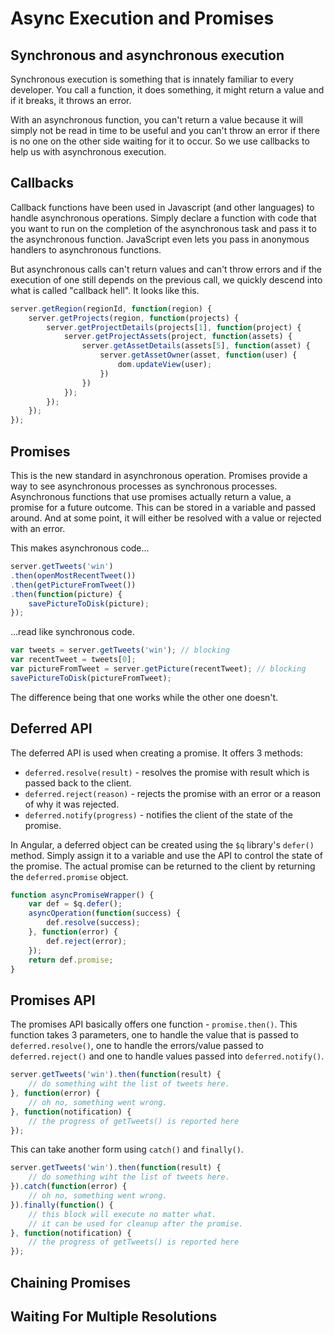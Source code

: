 # Async Execution and Promises

## Synchronous and asynchronous execution

Synchronous execution is something that is innately familiar to every developer. You call a function, it does something, it might return a value and if it breaks, it throws an error. 

With an asynchronous function, you can't return a value because it will simply not be read in time to be useful and you can't throw an error if there is no one on the other side waiting for it to occur. So we use callbacks to help us with asynchronous execution. 

## Callbacks

Callback functions have been used in Javascript (and other languages) to handle asynchronous operations. Simply declare a function with code that you want to run on the completion of the asynchronous task and pass it to the asynchronous function. JavaScript even lets you pass in anonymous handlers to asynchronous functions. 

But asynchronous calls can't return values and can't throw errors and if the execution of one still depends on the previous call, we quickly descend into what is called "callback hell". It looks like this. 

```javascript
server.getRegion(regionId, function(region) {
    server.getProjects(region, function(projects) {
        server.getProjectDetails(projects[1], function(project) {
            server.getProjectAssets(project, function(assets) {
                server.getAssetDetails(assets[5], function(asset) {
                    server.getAssetOwner(asset, function(user) {
                        dom.updateView(user);
                    })
                })
            });
        });
    });
});
```

## Promises

This is the new standard in asynchronous operation. Promises provide a way to see asynchronous processes as synchronous processes. Asynchronous functions that use promises actually return a value, a promise for a future outcome. This can be stored in a variable and passed around. And at some point, it will either be resolved with a value or rejected with an error. 

This makes asynchronous code...

```javascript
server.getTweets('win')
.then(openMostRecentTweet())
.then(getPictureFromTweet())
.then(function(picture) {
    savePictureToDisk(picture);
});
```

...read like synchronous code.

```javascript
var tweets = server.getTweets('win'); // blocking
var recentTweet = tweets[0];
var pictureFromTweet = server.getPicture(recentTweet); // blocking
savePictureToDisk(pictureFromTweet);
```

The difference being that one works while the other one doesn't. 

## Deferred API

The deferred API is used when creating a promise. It offers 3 methods:

* `deferred.resolve(result)` - resolves the promise with result which is passed back to the client.
* `deferred.reject(reason)` - rejects the promise with an error or a reason of why it was rejected. 
* `deferred.notify(progress)` - notifies the client of the state of the promise. 

In Angular, a deferred object can be created using the `$q` library's `defer()` method. Simply assign it to a variable and use the API to control the state of the promise. The actual promise can be returned to the client by returning the `deferred.promise` object. 

```javascript
function asyncPromiseWrapper() {
    var def = $q.defer();
    asyncOperation(function(success) {
        def.resolve(success);
    }, function(error) {
        def.reject(error);
    });
    return def.promise;
}
```

## Promises API

The promises API basically offers one function - `promise.then()`. This function takes 3 parameters, one to handle the value that is passed to `deferred.resolve()`, one to handle the errors/value passed to `deferred.reject()` and one to handle values passed into `deferred.notify()`.

```javascript
server.getTweets('win').then(function(result) {
    // do something wiht the list of tweets here.
}, function(error) {
    // oh no, something went wrong.
}, function(notification) {
    // the progress of getTweets() is reported here 
});
```

This can take another form using `catch()` and `finally()`.

```javascript
server.getTweets('win').then(function(result) {
    // do something wiht the list of tweets here.
}).catch(function(error) {
    // oh no, something went wrong.
}).finally(function() {
    // this block will execute no matter what.
    // it can be used for cleanup after the promise.
}, function(notification) {
    // the progress of getTweets() is reported here 
});
```


## Chaining Promises



## Waiting For Multiple Resolutions

